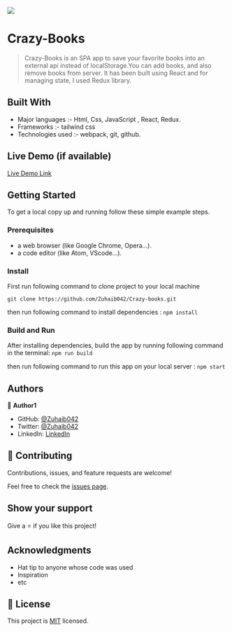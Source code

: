 ![](https://img.shields.io/badge/Microverse-blueviolet)

# Crazy-Books

> Crazy-Books is an SPA app to save your favorite books into an external api instead of localStorage.You can add books, and also remove books from server. It has been built using React and for managing state, I used Redux library.

## Built With

- Major languages :-
  Html, Css, JavaScript , React, Redux.
- Frameworks :-
  tailwind css
- Technologies used :-
  webpack, git, github.

## Live Demo (if available)

[Live Demo Link]()

## Getting Started

To get a local copy up and running follow these simple example steps.

### Prerequisites

- a web browser (like Google Chrome, Opera...).
- a code editor (like Atom, VScode...).

### Install

First run following command to clone project to your local machine

`git clone https://github.com/Zuhaib042/Crazy-books.git`

then run following command to install dependencies : `npm install`

### Build and Run

After installing dependencies, build the app by running following command in the terminal: `npm run build`

then run following command to run this app on your local server : `npm start`

## Authors

👤 **Author1**

- GitHub: [@Zuhaib042](https://github.com/Zuhaib042)
- Twitter: [@Zuhaib042](https://twitter.com/Zuhaib042)
- LinkedIn: [LinkedIn](https://linkedin.com/in/linkedinhandle)

## 🤝 Contributing

Contributions, issues, and feature requests are welcome!

Feel free to check the [issues page](../../issues/).

## Show your support

Give a ⭐️ if you like this project!

## Acknowledgments

- Hat tip to anyone whose code was used
- Inspiration
- etc

## 📝 License

This project is [MIT](./LICENSE) licensed.
